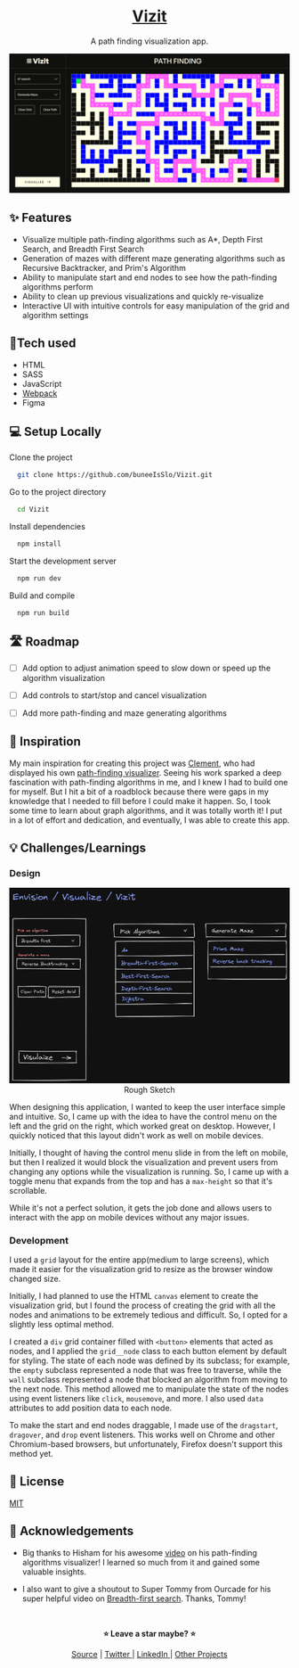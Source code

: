 <div align="center">

# [Vizit](https://github.com/buneeIsSlo/Vizit)

A path finding visualization app.

![desktop screenshot](./public/vizit.png)

</div>

## ✨ Features

- Visualize multiple path-finding algorithms such as A\*, Depth First Search, and Breadth First Search
- Generation of mazes with different maze generating algorithms such as Recursive Backtracker, and Prim's Algorithm
- Ability to manipulate start and end nodes to see how the path-finding algorithms perform
- Ability to clean up previous visualizations and quickly re-visualize
- Interactive UI with intuitive controls for easy manipulation of the grid and algorithm settings

## 🧰Tech used

- HTML
- SASS
- JavaScript
- [Webpack](https://webpack.js.org/)
- Figma

## 💻 Setup Locally

Clone the project

```bash
  git clone https://github.com/buneeIsSlo/Vizit.git
```

Go to the project directory

```bash
  cd Vizit
```

Install dependencies

```bash
  npm install
```

Start the development server

```bash
  npm run dev
```

Build and compile

```bash
  npm run build
```

## 🛣 Roadmap

- [ ] Add option to adjust animation speed to slow down or speed up the algorithm visualization

- [ ] Add controls to start/stop and cancel visualization

- [ ] Add more path-finding and maze generating algorithms

## 🌈 Inspiration

My main inspiration for creating this project was [Clement](https://www.youtube.com/@clem), who had displayed his own [path-finding visualizer](https://youtu.be/n4t_-NjY_Sg?t=178). Seeing his work sparked a deep fascination with path-finding algorithms in me, and I knew I had to build one for myself. But I hit a bit of a roadblock because there were gaps in my knowledge that I needed to fill before I could make it happen. So, I took some time to learn about graph algorithms, and it was totally worth it! I put in a lot of effort and dedication, and eventually, I was able to create this app.

## 💡 Challenges/Learnings

### Design

<div align="center">

![prototype screenshot](./public/earlyPrototype.png)
Rough Sketch

</div>

When designing this application, I wanted to keep the user interface simple and intuitive. So, I came up with the idea to have the control menu on the left and the grid on the right, which worked great on desktop. However, I quickly noticed that this layout didn't work as well on mobile devices.

Initially, I thought of having the control menu slide in from the left on mobile, but then I realized it would block the visualization and prevent users from changing any options while the visualization is running. So, I came up with a toggle menu that expands from the top and has a `max-height` so that it's scrollable.

While it's not a perfect solution, it gets the job done and allows users to interact with the app on mobile devices without any major issues.

### Development

I used a `grid` layout for the entire app(medium to large screens), which made it easier for the visualization grid to resize as the browser window changed size.

Initially, I had planned to use the HTML `canvas` element to create the visualization grid, but I found the process of creating the grid with all the nodes and animations to be extremely tedious and difficult. So, I opted for a slightly less optimal method.

I created a `div` grid container filled with `<button>` elements that acted as nodes, and I applied the `grid__node` class to each button element by default for styling. The state of each node was defined by its subclass; for example, the `empty` subclass represented a node that was free to traverse, while the `wall` subclass represented a node that blocked an algorithm from moving to the next node. This method allowed me to manipulate the state of the nodes using event listeners like `click`, `mousemove`, and more. I also used `data` attributes to add position data to each node.

To make the start and end nodes draggable, I made use of the `dragstart`, `dragover`, and `drop` event listeners. This works well on Chrome and other Chromium-based browsers, but unfortunately, Firefox doesn't support this method yet.

## 📜 License

[MIT](https://choosealicense.com/licenses/mit/)

## 💙 Acknowledgements

- Big thanks to Hisham for his awesome [video](https://www.youtube.com/watch?v=-A9SsbLfDMs) on his path-finding algorithms visualizer! I learned so much from it and gained some valuable insights.

- I also want to give a shoutout to Super Tommy from Ourcade for his super helpful video on [Breadth-first search](https://www.youtube.com/watch?v=CL_AhHhjZ7Y). Thanks, Tommy!

<br>

<div align="center">

<strong>⭐ Leave a star maybe? ⭐</strong><br>

<a href="https://github.com/buneeIsSlo/Vizit">Source</a>
| <a href="https://twitter.com/slo_bunee" target="_blank">Twitter </a>
| <a href="https://www.linkedin.com/in/bunee-dev/" target="_blank">LinkedIn </a>
| <a href="https://github.com/buneeIsSlo" target="_blank">Other Projects </a>

</div>
